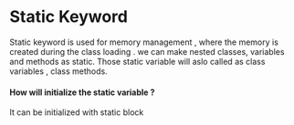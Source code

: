 
# Static Keyword

Static keyword is used for memory management , where the memory is created during the class loading . we can make nested classes, variables and methods as static. Those static variable will aslo called as class variables , class methods.

#### How will initialize the  static variable ?
 It can be initialized with static block